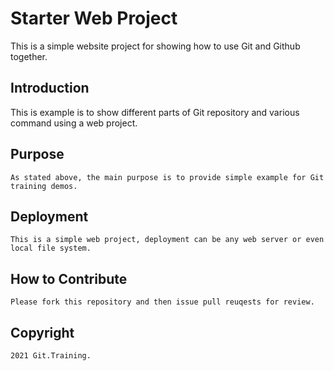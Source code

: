 # Starter Web Project
  
  This is a simple website project for showing how to use Git and Github together.
  
## Introduction
   This is example is to show different parts of Git repository and various command using a web project.

## Purpose
	As stated above, the main purpose is to provide simple example for Git training demos.

## Deployment
	This is a simple web project, deployment can be any web server or even local file system.

## How to Contribute

	Please fork this repository and then issue pull reuqests for review.

## Copyright

    2021 Git.Training.
